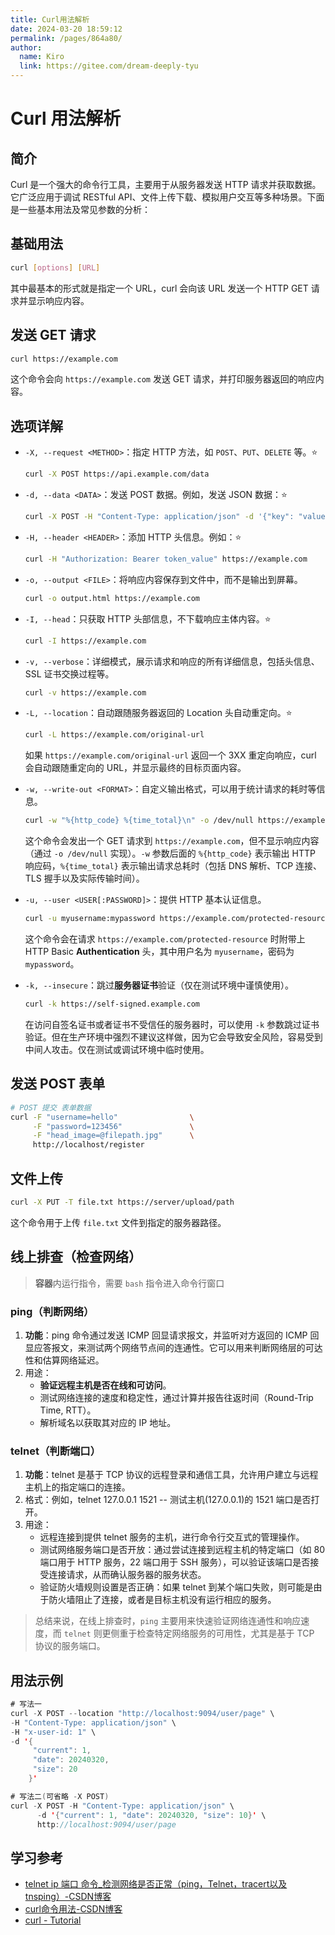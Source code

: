 ```yaml
---
title: Curl用法解析
date: 2024-03-20 18:59:12
permalink: /pages/864a80/
author: 
  name: Kiro
  link: https://gitee.com/dream-deeply-tyu
---
```

# Curl 用法解析

## 简介

Curl 是一个强大的命令行工具，主要用于从服务器发送 HTTP 请求并获取数据。它广泛应用于调试 RESTful API、文件上传下载、模拟用户交互等多种场景。下面是一些基本用法及常见参数的分析：

## 基础用法

```bash
curl [options] [URL]
```
其中最基本的形式就是指定一个 URL，curl 会向该 URL 发送一个 HTTP GET 请求并显示响应内容。

## 发送 GET 请求

```bash
curl https://example.com
```
这个命令会向 `https://example.com` 发送 GET 请求，并打印服务器返回的响应内容。

## 选项详解

- `-X, --request <METHOD>`：指定 HTTP 方法，如 `POST`、`PUT`、`DELETE` 等。:star:
  
    ```bash
    curl -X POST https://api.example.com/data
    ```
    
- `-d, --data <DATA>`：发送 POST 数据。例如，发送 JSON 数据：:star:
  
    ```bash
    curl -X POST -H "Content-Type: application/json" -d '{"key": "value"}' https://api.example.com/data
    ```
    
- `-H, --header <HEADER>`：添加 HTTP 头信息。例如：:star:
  
    ```bash
    curl -H "Authorization: Bearer token_value" https://example.com
    ```
    
- `-o, --output <FILE>`：将响应内容保存到文件中，而不是输出到屏幕。
  
    ```bash
    curl -o output.html https://example.com
    ```
    
- `-I, --head`：只获取 HTTP 头部信息，不下载响应主体内容。:star:
  
    ```bash
    curl -I https://example.com
    ```
    
- `-v, --verbose`：详细模式，展示请求和响应的所有详细信息，包括头信息、SSL 证书交换过程等。
  
    ```bash
    curl -v https://example.com
    ```
    
- `-L, --location`：自动跟随服务器返回的 Location 头自动重定向。:star:

    ```bash
    curl -L https://example.com/original-url
    ```

    如果 `https://example.com/original-url` 返回一个 3XX 重定向响应，curl 会自动跟随重定向的 URL，并显示最终的目标页面内容。

- `-w, --write-out <FORMAT>`：自定义输出格式，可以用于统计请求的耗时等信息。

    ```bash
    curl -w "%{http_code} %{time_total}\n" -o /dev/null https://example.com
    ```

    这个命令会发出一个 GET 请求到 `https://example.com`，但不显示响应内容（通过 `-o /dev/null` 实现）。`-w` 参数后面的 `%{http_code}` 表示输出 HTTP 响应码，`%{time_total}` 表示输出请求总耗时（包括 DNS 解析、TCP 连接、TLS 握手以及实际传输时间）。

- `-u, --user <USER[:PASSWORD]>`：提供 HTTP 基本认证信息。

    ```bash
    curl -u myusername:mypassword https://example.com/protected-resource
    ```

    这个命令会在请求 `https://example.com/protected-resource` 时附带上 HTTP Basic **Authentication** 头，其中用户名为 `myusername`，密码为 `mypassword`。

- `-k, --insecure`：跳过**服务器证书**验证（仅在测试环境中谨慎使用）。

    ```bash
    curl -k https://self-signed.example.com
    ```

    在访问自签名证书或者证书不受信任的服务器时，可以使用 `-k` 参数跳过证书验证。但在生产环境中强烈不建议这样做，因为它会导致安全风险，容易受到中间人攻击。仅在测试或调试环境中临时使用。

## 发送 POST 表单

```bash
# POST 提交 表单数据
curl -F "username=hello"                \
     -F "password=123456"               \
     -F "head_image=@filepath.jpg"      \
     http://localhost/register
```

## 文件上传

```bash
curl -X PUT -T file.txt https://server/upload/path
```
这个命令用于上传 `file.txt` 文件到指定的服务器路径。



## 线上排查（检查网络）

> **容器**内运行指令，需要 `bash` 指令进入命令行窗口

### ping（判断网络）

1. **功能**：ping 命令通过发送 ICMP 回显请求报文，并监听对方返回的 ICMP 回显应答报文，来测试两个网络节点间的连通性。它可以用来判断网络层的可达性和估算网络延迟。
2. 用途：
   - **验证远程主机是否在线和可访问**。
   - 测试网络连接的速度和稳定性，通过计算并报告往返时间（Round-Trip Time, RTT）。
   - 解析域名以获取其对应的 IP 地址。

### telnet（判断端口）

1. **功能**：telnet 是基于 TCP 协议的远程登录和通信工具，允许用户建立与远程主机上的指定端口的连接。
2. 格式：例如，telnet 127.0.0.1 1521 -- 测试主机(127.0.0.1)的 1521 端口是否打开。
3. 用途：
   - 远程连接到提供 telnet 服务的主机，进行命令行交互式的管理操作。
   - 测试网络服务端口是否开放：通过尝试连接到远程主机的特定端口（如 80 端口用于 HTTP 服务，22 端口用于 SSH 服务），可以验证该端口是否接受连接请求，从而确认服务器的服务状态。
   - 验证防火墙规则设置是否正确：如果 telnet 到某个端口失败，则可能是由于防火墙阻止了连接，或者是目标主机没有运行相应的服务。

> 总结来说，在线上排查时，`ping` 主要用来快速验证网络连通性和响应速度，而 `telnet` 则更侧重于检查特定网络服务的可用性，尤其是基于 TCP 协议的服务端口。



## 用法示例

```java
# 写法一
curl -X POST --location "http://localhost:9094/user/page" \
-H "Content-Type: application/json" \
-H "x-user-id: 1" \
-d '{
     "current": 1,
     "date": 20240320,
     "size": 20
    }'

# 写法二(可省略 -X POST)
curl -X POST -H "Content-Type: application/json" \
      -d '{"current": 1, "date": 20240320, "size": 10}' \
      http://localhost:9094/user/page
```





## 学习参考

- [telnet ip 端口 命令_检测网络是否正常（ping，Telnet，tracert以及tnsping）-CSDN博客](https://blog.csdn.net/weixin_39808877/article/details/111108919)
- [curl命令用法-CSDN博客](https://blog.csdn.net/u013514928/article/details/102810250)
- [curl - Tutorial](https://curl.se/docs/tutorial.html)